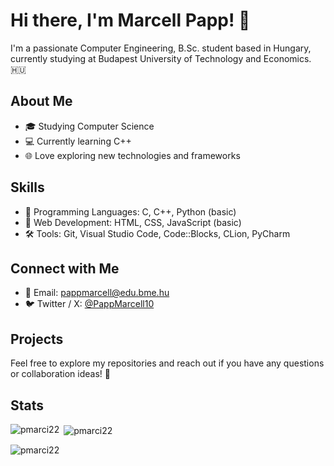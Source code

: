 # Hi there, I'm Marcell Papp! 👋

I'm a passionate Computer Engineering, B.Sc. student based in Hungary, currently studying at Budapest University of Technology and Economics. 🇭🇺

## About Me

- 🎓 Studying Computer Science
- 💻 Currently learning C++
- 🌐 Love exploring new technologies and frameworks

## Skills

- 👾 Programming Languages: C, C++, Python (basic)
- 🚀 Web Development: HTML, CSS, JavaScript (basic)
- 🛠️ Tools: Git, Visual Studio Code, Code::Blocks, CLion, PyCharm

## Connect with Me

- 📧 Email: [pappmarcell@edu.bme.hu](mailto:pappmarcell@edu.bme.hu)
- 🐦 Twitter / X: [@PappMarcell10](https://twitter.com/PappMarcell10)

## Projects



Feel free to explore my repositories and reach out if you have any questions or collaboration ideas! 🚀

## Stats
<p><img align="left" src="https://github-readme-stats.vercel.app/api/top-langs?username=pmarci22&show_icons=true&locale=en&layout=compact" alt="pmarci22" /></p>

<p>&nbsp;<img align="center" src="https://github-readme-stats.vercel.app/api?username=pmarci22&show_icons=true&locale=en" alt="pmarci22" /></p>

<p><img align="center" src="https://github-readme-streak-stats.herokuapp.com/?user=pmarci22&" alt="pmarci22" /></p>
